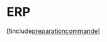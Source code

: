 # ERP

[!include[preparationcommande](erp.preparationcommande.autogen.md)]




































































































